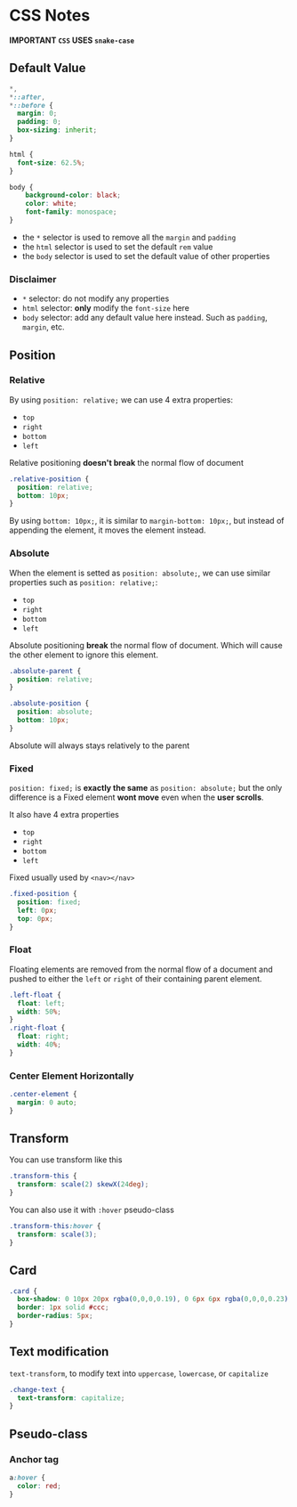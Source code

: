 # CSS Notes

**IMPORTANT `CSS` USES `snake-case`**

## Default Value
```css
*,
*::after,
*::before {
  margin: 0;
  padding: 0;
  box-sizing: inherit;
}

html {
  font-size: 62.5%;
}

body {
    background-color: black;
    color: white;
    font-family: monospace;
}
```
- the `*` selector is used to remove all the `margin` and `padding`
- the `html` selector is used to set the default `rem` value
- the `body` selector is used to set the default value of other properties

### Disclaimer
- `*` selector: do not modify any properties
- `html` selector: **only** modify the `font-size` here
- `body` selector: add any default value here instead. Such as `padding`, `margin`, etc.

## Position
### Relative
By using `position: relative;` we can use 4 extra properties:

- `top`
- `right`
- `bottom`
- `left`

Relative positioning **doesn't break** the normal flow of document
```css
.relative-position {
  position: relative;
  bottom: 10px;
}
```
By using `bottom: 10px;`, it is similar to `margin-bottom: 10px;`, but instead of appending the element, it moves the element instead.

### Absolute
When the element is setted as `position: absolute;`, we can use similar properties such as `position: relative;`:

- `top`
- `right`
- `bottom`
- `left`

Absolute positioning **break** the normal flow of document. Which will cause the other element to ignore this element.

```css
.absolute-parent {
  position: relative;
}

.absolute-position {
  position: absolute;
  bottom: 10px;
}
```
Absolute will always stays relatively to the parent

### Fixed
`position: fixed;` is **exactly the same** as `position: absolute;` but the only difference is a Fixed element **wont move** even when the **user scrolls**.

It also have 4 extra properties

- `top`
- `right`
- `bottom`
- `left`

Fixed usually used by `<nav></nav>`
```css
.fixed-position {
  position: fixed;
  left: 0px;
  top: 0px;
}
```

### Float
Floating elements are removed from the normal flow of a document and pushed to either the `left` or `right` of their containing parent element.

```css
.left-float {
  float: left;
  width: 50%;
}
.right-float {
  float: right;
  width: 40%;
}
```

### Center Element Horizontally
```css
.center-element {
  margin: 0 auto;
}
```

## Transform
You can use transform like this
```css
.transform-this {
  transform: scale(2) skewX(24deg);
}
```
You can also use it with `:hover` pseudo-class
```css
.transform-this:hover {
  transform: scale(3);
}

```

## Card
```css
.card {
  box-shadow: 0 10px 20px rgba(0,0,0,0.19), 0 6px 6px rgba(0,0,0,0.23);
  border: 1px solid #ccc;
  border-radius: 5px;
}
```

## Text modification
`text-transform`, to modify text into `uppercase`, `lowercase`, or `capitalize`
```css
.change-text {
  text-transform: capitalize;
}
```
## Pseudo-class
### Anchor tag
```css
a:hover {
  color: red;
}
```
